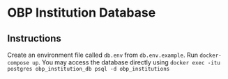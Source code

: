 # OBP Institution Database

## Instructions

Create an environment file called `db.env` from `db.env.example`.
Run `docker-compose up`.
You may access the database directly using `docker exec -itu postgres obp_institution_db psql -d obp_institutions`
